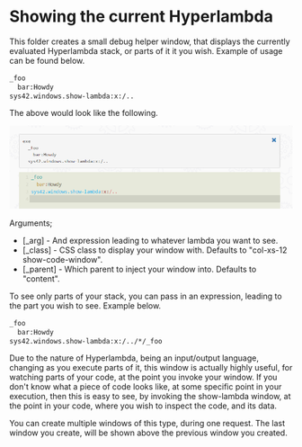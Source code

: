 Showing the current Hyperlambda
========

This folder creates a small debug helper window, that displays the currently evaluated Hyperlambda stack, or parts of it it you wish. Example of usage
can be found below.

```
_foo
  bar:Howdy
sys42.windows.show-lambda:x:/..
```

The above would look like the following.

![alt tag](screenshots/example-ajax-debug-hyperlambda-window-screenshot.png)

Arguments;

* [_arg] - And expression leading to whatever lambda you want to see.
* [_class] - CSS class to display your window with. Defaults to "col-xs-12 show-code-window".
* [_parent] - Which parent to inject your window into. Defaults to "content".

To see only parts of your stack, you can pass in an expression, leading to the part you wish to see. Example below.

```
_foo
  bar:Howdy
sys42.windows.show-lambda:x:/../*/_foo
```

Due to the nature of Hyperlambda, being an input/output language, changing as you execute parts of it, this window is actually highly
useful, for watching parts of your code, at the point you invoke your window. If you don't know what a piece of code looks like, at some
specific point in your execution, then this is easy to see, by invoking the show-lambda window, at the point in your code, where
you wish to inspect the code, and its data.

You can create multiple windows of this type, during one request. The last window you create, will be shown above the previous window you created.
